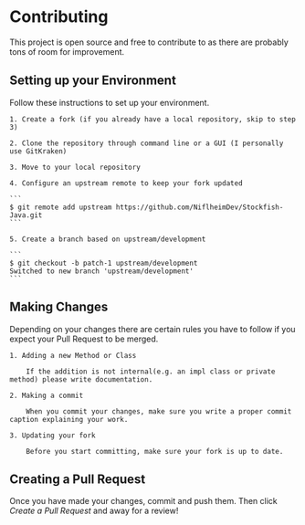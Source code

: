 # Contributing

This project is open source and free to contribute to as there are probably tons of room for improvement.

## Setting up your Environment

Follow these instructions to set up your environment.

    1. Create a fork (if you already have a local repository, skip to step 3)

    2. Clone the repository through command line or a GUI (I personally use GitKraken)

    3. Move to your local repository

    4. Configure an upstream remote to keep your fork updated

    ```
    $ git remote add upstream https://github.com/NiflheimDev/Stockfish-Java.git
    ```

    5. Create a branch based on upstream/development

    ```
    $ git checkout -b patch-1 upstream/development
    Switched to new branch 'upstream/development'
    ```

## Making Changes

Depending on your changes there are certain rules you have to follow if you expect your Pull Request to be merged.

    1. Adding a new Method or Class

        If the addition is not internal(e.g. an impl class or private method) please write documentation.

    2. Making a commit

        When you commit your changes, make sure you write a proper commit caption explaining your work.

    3. Updating your fork

        Before you start committing, make sure your fork is up to date.

## Creating a Pull Request

Once you have made your changes, commit and push them. Then click *Create a Pull Request* and away for a review!